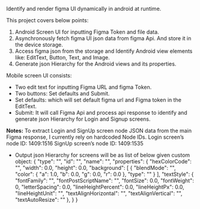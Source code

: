 Identify and render figma UI dynamically in android at runtime.

This project covers below points:

1. Android Screen UI for inputting Figma Token and file data.
2. Asynchronously fetch figma UI json data from figma Api. And store it in the device storage.
3. Access figma json from the storage and Identify Android view elements like: EditText, Button,
   Text, and Image.
4. Generate json Hierarchy for the Android views and its properties.

Mobile screen UI consists:

- Two edit text for inputting Figma URL and figma Token.
- Two buttons:  Set defaults and Submit.
- Set defaults: which will set default figma url and Figma token in the EditText.
- Submit: It will call Figma Api and process api response to identify and generate json Hierarchy
  for Login and Signup screens.

**Notes:**
To extract Login and SignUp screen node JSON data from the main Figma response, I currently rely on
hardcoded Node IDs.
Login screen’s node ID: 1409:1516
SignUp screen’s node ID: 1409:1535

* Output json Hierarchy for screens will be as list of below given custom object:
  {
  "type": "",
  "id": "",
  "name": "",
  "properties": {
  "hexColorCode": "",
  "width": 0.0,
  "height": 0.0,
  "background": [
  {
  "blendMode": "",
  "color": {
  "a": 1.0,
  "b": 0.0,
  "g": 0.0,
  "r": 0.0
  },
  "type": ""
  }
  ],
  "textStyle": {
  "fontFamily": "",
  "fontPostScriptName": "",
  "fontSize": 0.0,
  "fontWeight": 0,
  "letterSpacing": 0.0,
  "lineHeightPercent": 0.0,
  "lineHeightPx": 0.0,
  "lineHeightUnit": "",
  "textAlignHorizontal": "",
  "textAlignVertical": "",
  "textAutoResize": ""
  },
  }
  }